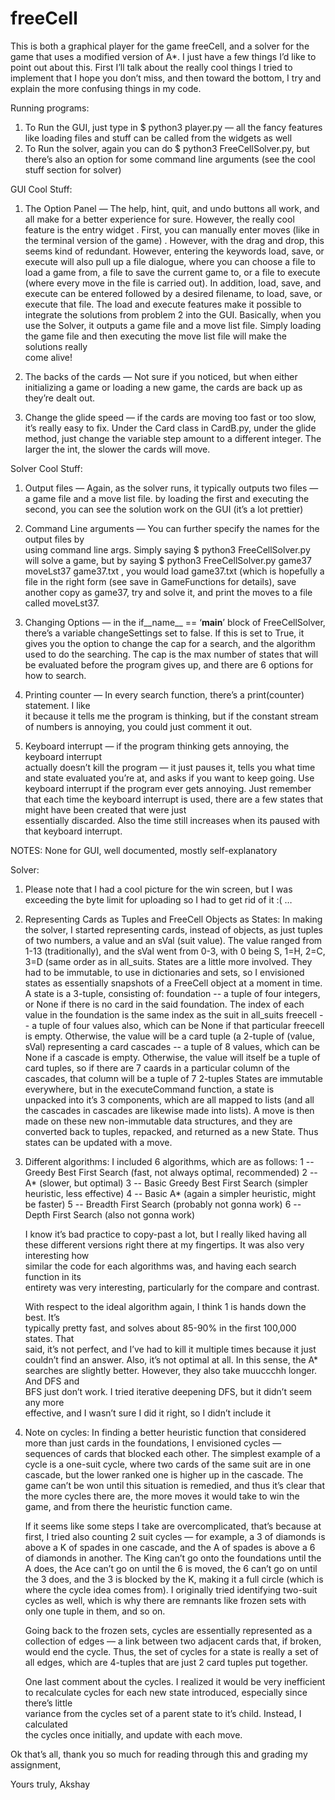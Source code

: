 # freeCell
This is both a graphical player for the game freeCell, and a solver for the game that uses a modified version of A*.
I just have a few things I’d like to point out about this.
First I’ll talk about the really cool things I tried to implement that I hope you don’t 
miss, and then toward the bottom, I try and explain the more confusing things in my code.

Running programs:
1) To Run the GUI, just type in $ python3 player.py — all the fancy features like loading 
files and stuff can be called from the widgets as well
2) To Run the solver, again you can do $ python3 FreeCellSolver.py, but there’s also an 
option for some command line arguments (see the cool stuff section for solver)

GUI Cool Stuff:
1) The Option Panel — The help, hint, quit, and undo buttons all work, and all make for 
	a better experience for sure. However, the really cool feature is the entry widget
	. First, you can manually enter moves (like in the terminal version of the game) 
	. However, with the drag and drop, this seems kind of redundant. However,
	entering the keywords load, save, or execute will also pull up a file dialogue,
	where you can choose a file to load a game from, a file to save the current game
	to, or a file to execute (where every move in the file is carried out). In 
	addition, load, save, and execute can be entered followed by a desired filename, 
	to load, save, or execute that file. The load and execute features make it 
	possible to integrate the solutions from problem 2 into the GUI. Basically, when 
	you use the Solver, it outputs a game file and a move list file. Simply loading 	
	the game file and then executing the move list file will make the solutions really 	
	come alive!

2) The backs of the cards — Not sure if you noticed, but when either initializing a game
	or loading a new game, the cards are back up as they’re dealt out.

3) Change the glide speed — if the cards are moving too fast or too slow, it’s really easy
	to fix. Under the Card class in CardB.py, under the glide method, just change the
	variable step amount to a different integer. The larger the int, the slower the
	cards will move.

Solver Cool Stuff:
1) Output files — Again, as the solver runs, it typically outputs two files — a game file 
	and a move list file. by loading the first and executing the second, you can see
	the solution work on the GUI (it’s a lot prettier)

2) Command Line arguments — You can further specify the names for the output files by 	
	using command line args. Simply saying $ python3 FreeCellSolver.py will solve a
	game, but by saying $ python3 FreeCellSolver.py game37 moveLst37 game37.txt , you 
	would load game37.txt (which is hopefully a file in the right form (see save in 
	GameFunctions for details), save another copy as game37, try and solve it, and 
	print the moves to a file called moveLst37.

3) Changing Options — in the if__name__ == ‘__main__’ block of FreeCellSolver, there’s a 
	variable changeSettings set to false. If this is set to True, it gives you the 
	option to change the cap for a search, and the algorithm used to do the searching.
	The cap is the max number of states that will be evaluated before the program 
	gives up, and there are 6 options for how to search.

4) Printing counter — In every search function, there’s a print(counter) statement. I like 	
	it because it tells me the program is thinking, but if the constant stream of 
	numbers is annoying, you could just comment it out.

5) Keyboard interrupt — if the program thinking gets annoying, the keyboard interrupt 	
	actually doesn’t kill the program — it just pauses it, tells you what time and state 
	evaluated you’re at, and asks if you want to keep going. Use keyboard interrupt if 
	the program ever gets annoying. Just remember that each time the keyboard interrupt 
	is used, there are a few states that might have been created that were just 	
	essentially discarded. Also the time still increases when its paused with that 
	keyboard interrupt.

NOTES:
None for GUI, well documented, mostly self-explanatory

Solver:
1) Please note that I had a cool picture for the win screen, but I was exceeding the byte limit for uploading so I had to get rid of it :( …

2) Representing Cards as Tuples and FreeCell Objects as States:
	In making the solver, I started representing cards, instead of objects, as just 
	tuples of two numbers, a value and an sVal (suit value). The value ranged from 1-13 
	(traditionally), and the sVal went from 0-3, with 0 being S, 1=H, 2=C, 3=D (same 
	order as in all_suits.
	States are a little more involved. They had to be immutable, to use in dictionaries
	and sets, so I envisioned states as essentially snapshots of a FreeCell object at a
	moment in time. 
	A state is a 3-tuple, consisting of:
    foundation -- a tuple of four integers, or None if there is no card in the
                  said foundation. The index of each value in the foundation
                  is the same index as the suit in all_suits
    freecell   -- a tuple of four values also, which can be None if that
                  particular freecell is empty. Otherwise, the value will be a
                  card tuple (a 2-tuple of (value, sVal) representing a card
    cascades   -- a tuple of 8 values, which can be None if a cascade is empty.
                  Otherwise, the value will itself be a tuple of card tuples,
                  so if there are 7 caards in a particular column of the
                  cascades, that column will be a tuple of 7 2-tuples
	States are immutable everywhere, but in the executeCommand function, a state is 	
	unpacked into it’s 3 components, which are all mapped to lists (and all the cascades 
	in cascades are likewise made into lists). A move is then made on these new 
	non-immutable data structures, and they are converted back to tuples, repacked, and 
	returned as a new State. Thus states can be updated with a move.

3) Different algorithms: I included 6 algorithms, which are as follows:
	1 -- Greedy Best First Search (fast, not always optimal, recommended)
        2 -- A* (slower, but optimal)
        3 -- Basic Greedy Best First Search (simpler heuristic, less effective)
        4 -- Basic A* (again a simpler heuristic, might be faster)
       	5 -- Breadth First Search (probably not gonna work)
        6 -- Depth First Search (also not gonna work)
	
	I know it’s bad practice to copy-past a lot, but I really liked having all these 
	different versions right there at my fingertips. It was also very interesting how 	
	similar the code for each algorithms was, and having each search function in its 	
	entirety was very interesting, particularly for the compare and contrast.

	With respect to the ideal algorithm again, I think 1 is hands down the best. It’s 	
	typically pretty fast, and solves about 85-90% in the first 100,000 states. That 	
	said, it’s not perfect, and I’ve had to kill it multiple times because it just 		
	couldn’t find an answer. Also, it’s not optimal at all. In this sense, the A* 
	searches are slightly better. However, they also take muuccchh longer. And DFS and 	
	BFS just don’t work. I tried iterative deepening DFS, but it didn’t seem any more 	
	effective, and I wasn’t sure I did it right, so I didn’t include it

4) Note on cycles: In finding a better heuristic function that considered more than just 
	cards in the foundations, I envisioned cycles — sequences of cards that blocked each 
	other. The simplest example of a cycle is a one-suit cycle, where two cards of the 
	same suit are in one cascade, but the lower ranked one is higher up in the cascade. 
	The game can’t be won until this situation is remedied, and thus it’s clear that the 
	more cycles there are, the more moves it would take to win the game, and from there 
	the heuristic function came.

	If it seems like some steps I take are overcomplicated, that’s because at first, I 
	tried also counting 2 suit cycles — for example, a 3 of diamonds is above a K of 
	spades in one cascade, and the A of spades is above a 6 of diamonds in another. The 
	King can’t go onto the foundations until the A does, the Ace can’t go on until the 6 
	is moved, the 6 can’t go on until the 3 does, and the 3 is blocked by the K, making 
	it a full circle (which is where the cycle idea comes from). I originally tried 
	identifying two-suit cycles as well, which is why
	there are remnants like frozen sets with only one tuple in them, and so on.

	Going back to the frozen sets, cycles are essentially represented as a collection of 
	edges — a link between two adjacent cards that, if broken, would end the cycle. 
	Thus, the set of cycles for a state is really a set of all edges, which are 4-tuples 
	that are just 2 card tuples put together. 
	
	One last comment about the cycles. I realized it would be very inefficient to 
	recalculate cycles for each new state introduced, especially since there’s little 	
	variance from the cycles set of a parent state to it’s child. Instead, I calculated 	
	the cycles once initially, and update with each move.


Ok that’s all, thank you so much for reading through this and grading my assignment,

Yours truly,
Akshay



